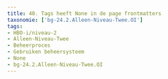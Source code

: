 ```yaml
---
title: 40. Tags heeft None in de page frontmatters
taxonomie: ['bg-24.2.Alleen-Niveau-Twee.OI']
tags:
- HBO-i/niveau-2
- Alleen-Niveau-Twee
- Beheerproces
- Gebruiken beheersysteem
- None
- bg-24.2.Alleen-Niveau-Twee.OI
---
```

